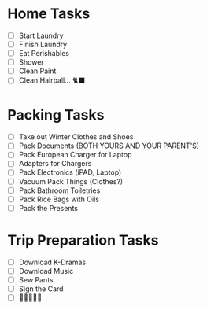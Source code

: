 # Home Tasks
- [ ] Start Laundry
- [ ] Finish Laundry
- [ ] Eat Perishables
- [ ] Shower
- [ ] Clean Paint
- [ ] Clean Hairball... 🐈‍⬛

# Packing Tasks
- [ ] Take out Winter Clothes and Shoes
- [ ] Pack Documents (BOTH YOURS AND YOUR PARENT'S)
- [ ] Pack European Charger for Laptop
- [ ] Adapters for Chargers
- [ ] Pack Electronics (iPAD, Laptop)
- [ ] Vacuum Pack Things (Clothes?) 
- [ ] Pack Bathroom Toiletries
- [ ] Pack Rice Bags with Oils
- [ ] Pack the Presents

# Trip Preparation Tasks
- [ ] Download K-Dramas
- [ ] Download Music
- [ ] Sew Pants
- [ ] Sign the Card
- [ ] 💅💅💅💅💅